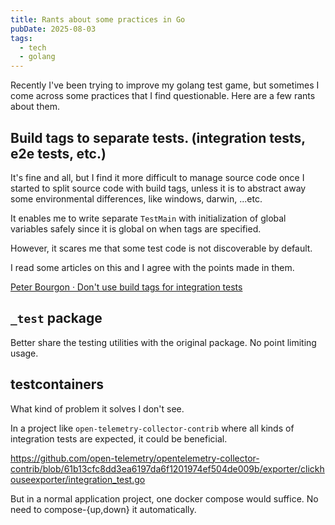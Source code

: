 ```yaml
---
title: Rants about some practices in Go
pubDate: 2025-08-03
tags:
  - tech
  - golang
---
```


Recently I've been trying to improve my golang test game, but sometimes I come across some practices that I find questionable. Here are a few rants about them.

## Build tags to separate tests. (integration tests, e2e tests, etc.)

It's fine and all, but I find it more difficult to manage source code once I started to split source code with build tags, unless it is to abstract away some environmental differences, like windows, darwin, ...etc.

It enables me to write separate `TestMain` with initialization of global variables safely since it is global on when tags are specified.

However, it scares me that some test code is not discoverable by default.

I read some articles on this and I agree with the points made in them.

[Peter Bourgon · Don't use build tags for integration tests](https://peter.bourgon.org/blog/2021/04/02/dont-use-build-tags-for-integration-tests.html)

## `_test` package

Better share the testing utilities with the original package. No point limiting usage.

## testcontainers

What kind of problem it solves I don't see.

In a project like `open-telemetry-collector-contrib` where all kinds of integration tests are expected, it could be beneficial.

https://github.com/open-telemetry/opentelemetry-collector-contrib/blob/61b13cfc8dd3ea6197da6f1201974ef504de009b/exporter/clickhouseexporter/integration_test.go

But in a normal application project, one docker compose would suffice. No need to compose-{up,down} it automatically.
